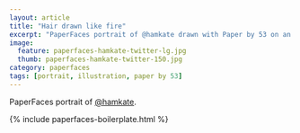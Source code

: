 ```yaml
---
layout: article
title: "Hair drawn like fire"
excerpt: "PaperFaces portrait of @hamkate drawn with Paper by 53 on an iPad."
image: 
  feature: paperfaces-hamkate-twitter-lg.jpg
  thumb: paperfaces-hamkate-twitter-150.jpg
category: paperfaces
tags: [portrait, illustration, paper by 53]
---
```


PaperFaces portrait of [@hamkate](http://twitter.com/hamkate).

{% include paperfaces-boilerplate.html %}